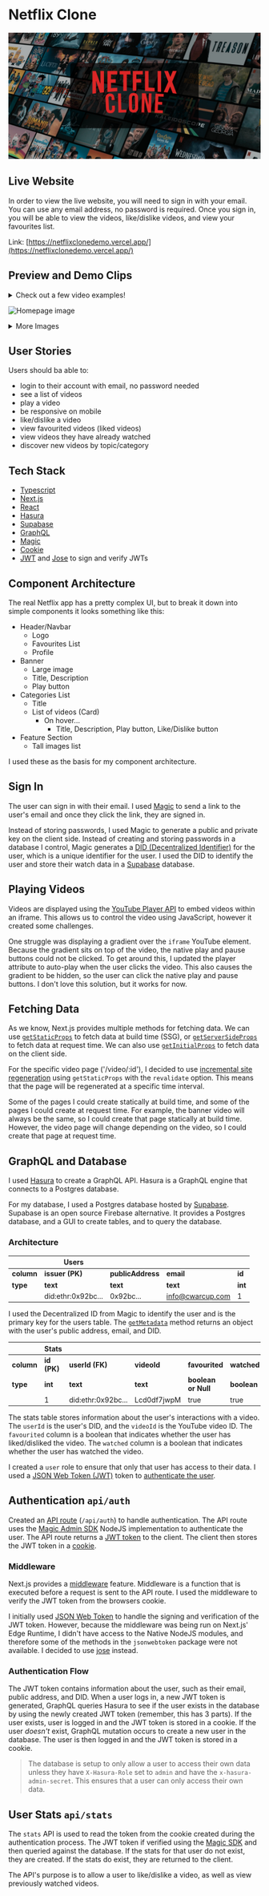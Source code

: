 # Netflix Clone

![Netflix Clone](/public/static/netflix-clone-preview.png)

## Live Website

In order to view the live website, you will need to sign in with your email. You can use any email address, no password is required. Once you sign in, you will be able to view the videos, like/dislike videos, and view your favourites list.

Link: [https://netflixclonedemo.vercel.app/](https://netflixclonedemo.vercel.app/)

## Preview and Demo Clips

<details>
<summary>Check out a few video examples!</summary>
<br>

![Login Process with Magic](https://media3.giphy.com/media/ymP37FR6ysb0UO9PYM/giphy.gif?cid=790b761178b5bdd93f316a49ab10f9c0b61ac857e9298293&rid=giphy.gif&ct=g)

![Discover videos, like/dislike](https://media4.giphy.com/media/Uk04F9P3ZNA3OtHQgU/giphy.gif?cid=790b76115f93b8db3499249e81a7615dcc3eba21a39983d6&rid=giphy.gif&ct=g)

![View and like a video](https://media4.giphy.com/media/t0DtMGwAEDO5g6xm37/giphy.gif?cid=790b76119e93a37ef0ce97369eec93c35df70d3c2952f1f2&rid=giphy.gif&ct=g)

</details>

![Homepage image](/public/static/readmeImages/homepage.png)

<details>
<summary>More Images</summary>
<br>

![Dynamic Pages Image](/public/static/readmeImages/dynamic-page.png)

![My-List of favourited videos](/public/static/readmeImages/my-list.png)

</details>


## User Stories

Users should ba able to:

- login to their account with email, no password needed
- see a list of videos
- play a video
- be responsive on mobile
- like/dislike a video
- view favourited videos (liked videos)
- view videos they have already watched
- discover new videos by topic/category

## Tech Stack

- [Typescript](https://www.typescriptlang.org/)
- [Next.js](https://nextjs.org/)
- [React](https://reactjs.org/)
- [Hasura](https://hasura.io/)
- [Supabase](https://supabase.io/)
- [GraphQL](https://graphql.org/)
- [Magic](https://magic.link/)
- [Cookie](https://github.com/jshttp/cookie#readme)
- [JWT](https://jwt.io/) and [Jose](https://github.com/panva/jose#readme) to sign and verify JWTs

## Component Architecture

The real Netflix app has a pretty complex UI, but to break it down into simple components it looks something like this:

- Header/Navbar
  - Logo
  - Favourites List
  - Profile
- Banner
  - Large image
  - Title, Description
  - Play button
- Categories List
  - Title
  - List of videos (Card)
    - On hover...
      - Title, Description, Play button, Like/Dislike button
- Feature Section
  - Tall images list

I used these as the basis for my component architecture.

## Sign In

The user can sign in with their email. I used [Magic](https://magic.link/) to send a link to the user's email and once they click the link, they are signed in.

Instead of storing passwords, I used Magic to generate a public and private key on the client side. Instead of creating and storing passwords in a database I control, Magic generates a [DID (Decentralized Identifier)](https://magic.link/docs/auth/introduction/decentralized-id) for the user, which is a unique identifier for the user. I used the DID to identify the user and store their watch data in a [Supabase](https://supabase.com/) database.

## Playing Videos

Videos are displayed using the  [YouTube Player API](https://developers.google.com/youtube/iframe_api_reference) to embed videos within an iframe. This allows us to control the video using JavaScript, however it created some challenges.

One struggle was displaying a gradient over the `iframe` YouTube element. Because the gradient sits on top of the video, the native play and pause buttons could not be clicked. To get around this, I updated the player attribute to auto-play when the user clicks the video. This also causes the gradient to be hidden, so the user can click the native play and pause buttons. I don't love this solution, but it works for now.

## Fetching Data

As we know, Next.js provides multiple methods for fetching data. We can use [`getStaticProps`](https://nextjs.org/docs/basic-features/data-fetching/get-static-props) to fetch data at build time (SSG), or [`getServerSideProps`](https://nextjs.org/docs/basic-features/data-fetching/get-server-side-props) to fetch data at request time. We can also use [`getInitialProps`](https://nextjs.org/docs/api-reference/data-fetching/get-initial-props) to fetch data on the client side.


For the specific video page ('/video/:id'), I decided to use [incremental site regeneration](https://nextjs.org/docs/basic-features/data-fetching/incremental-static-regeneration) using `getStaticProps` with the `revalidate` option. This means that the page will be regenerated at a specific time interval.

Some of the pages I could create statically at build time, and some of the pages I could create at request time. For example, the banner video will always be the same, so I could create that page statically at build time. However, the video page will change depending on the video, so I could create that page at request time.

## GraphQL and Database

I used [Hasura](https://hasura.io/docs/latest/databases/connect-db/index/) to create a GraphQL API. Hasura is a GraphQL engine that connects to a Postgres database.

For my database, I used a Postgres database hosted by [Supabase](https://supabase.io/). Supabase is an open source Firebase alternative. It provides a Postgres database, and a GUI to create tables, and to query the database.

### Architecture

|            | Users              |                   |                  |         |
| ---------- | ------------------ | ----------------- | ---------------- | ------- |
| **column** | **issuer (PK)**    | **publicAddress** | **email**        | **id**  |
| **type**   | **text**           | **text**          | **text**         | **int** |
|            | did:ethr:0x92bc... | 0x92bc...         | info@cwarcup.com | 1       |

I used the Decentralized ID from Magic to identify the user and is the primary key for the users table. The [`getMetadata`](https://magic.link/docs/auth/api-reference/client-side-sdks/web#getmetadata) method returns an object with the user's public address, email, and DID.

|            | Stats       |                    |             |                     |             |
| ---------- | ----------- | ------------------ | ----------- | ------------------- | ----------- |
| **column** | **id (PK)** | **userId (FK)**    | **videoId** | **favourited**      | **watched** |
| **type**   | **int**     | **text**           | **text**    | **boolean or Null** | **boolean** |
|            | 1           | did:ethr:0x92bc... | Lcd0df7jwpM | true                | true        |

The stats table stores information about the user's interactions with a video. The `userId` is the user's DID, and the `videoId` is the YouTube video ID. The `favourited` column is a boolean that indicates whether the user has liked/disliked the video. The `watched` column is a boolean that indicates whether the user has watched the video.

I created a `user` role to ensure that only that user has access to their data. I used a [JSON Web Token (JWT)](https://jwt.io/introduction) token to [authenticate the user](https://hasura.io/docs/latest/auth/authentication/index/#2-jwt-json-web-token).

## Authentication `api/auth`

Created an [API route](https://nextjs.org/docs/api-routes/introduction) (`/api/auth`) to handle authentication. The API route uses the [Magic Admin SDK](https://magic.link/docs/auth/login-methods/email/integration/server-side/node) NodeJS implementation to authenticate the user. The API route returns a [JWT token](https://jwt.io/introduction) to the client. The client then stores the JWT token in a [cookie](https://github.com/jshttp/cookie#readme).

### Middleware

Next.js provides a [middleware](https://nextjs.org/docs/middleware) feature. Middleware is a function that is executed before a request is sent to the API route. I used the middleware to verify the JWT token from the browsers cookie.

I initially used [JSON Web Token](https://www.npmjs.com/package/jsonwebtoken) to handle the signing and verification of the JWT token. However, because the middleware was being run on Next.js' Edge Runtime, I didn't have access to the Native NodeJS modules, and therefore some of the methods in the `jsonwebtoken` package were not available. I decided to use [jose](https://www.npmjs.com/package/jose) instead.

### Authentication Flow

The JWT token contains information about the user, such as their email, public address, and DID. When a user logs in, a new JWT token is generated, GraphQL queries Hasura to see if the user exists in the database by using the newly created JWT token (remember, this has 3 parts).  If the user exists, user is logged in and the JWT token is stored in a cookie. If the user *doesn't* exist, GraphQL mutation occurs to create a new user in the database. The user is then logged in and the JWT token is stored in a cookie.

> The database is setup to only allow a user to access their own data unless they have `X-Hasura-Role` set to `admin` and have the `x-hasura-admin-secret`. This ensures that a user can only access their own data.

## User Stats `api/stats`

The `stats` API is used to read the token from the cookie created during the authentication process. The JWT token if verified using the [Magic SDK](https://magic.link/docs/sdk-for-web) and then queried against the database. If the stats for that user do not exist, they are created. If the stats do exist, they are returned to the client.

The API's purpose is to allow a user to like/dislike a video, as well as view previously watched videos.